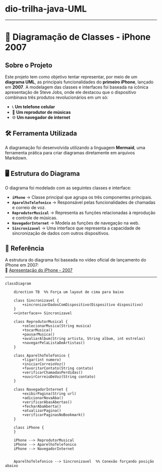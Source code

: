 # dio-trilha-java-UML

---

# 📱 Diagramação de Classes - iPhone 2007  

## Sobre o Projeto  
Este projeto tem como objetivo tentar representar, por meio de um **diagrama UML**, as principais funcionalidades do **primeiro iPhone**, lançado em **2007**. A modelagem das classes e interfaces foi baseada na icônica apresentação de Steve Jobs, onde ele destacou que o dispositivo combinava três produtos revolucionários em um só:  

- 📞 **Um telefone celular**  
- 🎵 **Um reprodutor de músicas**  
- 🌐 **Um navegador de internet**  

## 🛠 Ferramenta Utilizada  
A diagramação foi desenvolvida utilizando a linguagem **Mermaid**, uma ferramenta prática para criar diagramas diretamente em arquivos Markdown.  

## 🖥 Estrutura do Diagrama  
O diagrama foi modelado com as seguintes classes e interface:  

- **`iPhone`** → Classe principal que agrupa os três componentes principais.  
- **`AparelhoTelefonico`** → Responsável pelas funcionalidades de chamadas e correio de voz.  
- **`ReprodutorMusical`** → Representa as funções relacionadas à reprodução e controle de músicas.  
- **`NavegadorInternet`** → Modela as funções de navegação na web.  
- **`Sincronizavel`** → Uma interface que representa a capacidade de sincronização de dados com outros dispositivos.  

## 🎥 Referência  
A estrutura do diagrama foi baseada no vídeo oficial de lançamento do iPhone em 2007:  
🔗 [Apresentação do iPhone - 2007](https://youtu.be/9ou608QQRq8?si=C9TeNE3cdPxbYdWv)  

---

```mermaid
classDiagram

    direction TB  %% Força um layout de cima para baixo
      
    class Sincronizavel {
        +sincronizarDadosComDispositivo(Dispositivo dispositivo)
    }
    <<interface>> Sincronizavel

    class ReprodutorMusical {
        +selecionarMusica(String musica)
        +tocarMusica()
        +pausarMusica()
        +avaliarAlbum(String artista, String album, int estrelas)
        +navegarPelaListaDeArtistas()
    }

    class AparelhoTelefonico {
        +ligar(int numero)
        +iniciarCorreioVoz()
        +favoritarContato(String contato)
        +verificarChamadasPerdidas()
        +ouvirCorreioDeVoz(String contato)
    }

    class NavegadorInternet {
        +exibirPagina(String url)
        +adicionarNovaAba()
        +verificarAbasAbertas()
        +fecharAbaAberta()
        +atualizarPagina()
        +verificarPaginasNoBookmark()
    }

    class iPhone {
    }

    iPhone --> ReprodutorMusical
    iPhone --> AparelhoTelefonico
    iPhone --> NavegadorInternet


    AparelhoTelefonico --> Sincronizavel  %% Conexão forçando posição abaixo


```

